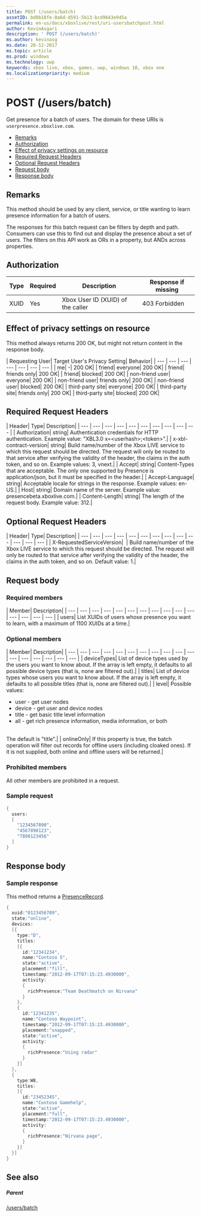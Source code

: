 ```yaml
---
title: POST (/users/batch)
assetID: bd0b18fe-8a6d-d591-5b13-bcd9643e945a
permalink: en-us/docs/xboxlive/rest/uri-usersbatchpost.html
author: KevinAsgari
description: ' POST (/users/batch)'
ms.author: kevinasg
ms.date: 20-12-2017
ms.topic: article
ms.prod: windows
ms.technology: uwp
keywords: xbox live, xbox, games, uwp, windows 10, xbox one
ms.localizationpriority: medium
---
```



# POST (/users/batch)
Get presence for a batch of users.
The domain for these URIs is `userpresence.xboxlive.com`.

  * [Remarks](#ID4EV)
  * [Authorization](#ID4EAB)
  * [Effect of privacy settings on resource](#ID4EDC)
  * [Required Request Headers](#ID4EYF)
  * [Optional Request Headers](#ID4EGAAC)
  * [Request body](#ID4EGBAC)
  * [Response body](#ID4ESEAC)

<a id="ID4EV"></a>


## Remarks

This method should be used by any client, service, or title wanting to learn presence information for a batch of users.

The responses for this batch request can be filters by depth and path. Consumers can use this to find out and display the presence about a set of users. The filters on this API work as ORs in a property, but ANDs across properties.

<a id="ID4EAB"></a>


## Authorization

| Type| Required| Description| Response if missing|
| --- | --- | --- | --- |
| XUID| Yes| Xbox User ID (XUID) of the caller| 403 Forbidden|

<a id="ID4EDC"></a>


## Effect of privacy settings on resource

This method always returns 200 OK, but might not return content in the response body.

| Requesting User| Target User's Privacy Setting| Behavior|
| --- | --- | --- | --- | --- | --- | --- |
| me| -| 200 OK|
| friend| everyone| 200 OK|
| friend| friends only| 200 OK|
| friend| blocked| 200 OK|
| non-friend user| everyone| 200 OK|
| non-friend user| friends only| 200 OK|
| non-friend user| blocked| 200 OK|
| third-party site| everyone| 200 OK|
| third-party site| friends only| 200 OK|
| third-party site| blocked| 200 OK|

<a id="ID4EYF"></a>


## Required Request Headers

| Header| Type| Description|
| --- | --- | --- | --- | --- | --- | --- | --- | --- | --- |
| Authorization| string| Authentication credentials for HTTP authentication. Example value: "XBL3.0 x=&lt;userhash>;&lt;token>".|
| x-xbl-contract-version| string| Build name/number of the Xbox LIVE service to which this request should be directed. The request will only be routed to that service after verifying the validity of the header, the claims in the auth token, and so on. Example values: 3, vnext.|
| Accept| string| Content-Types that are acceptable. The only one supported by Presence is application/json, but it must be specified in the header.|
| Accept-Language| string| Acceptable locale for strings in the response. Example values: en-US.|
| Host| string| Domain name of the server. Example value: presencebeta.xboxlive.com.|
| Content-Length| string| The length of the request body. Example value: 312.|

<a id="ID4EGAAC"></a>


## Optional Request Headers

| Header| Type| Description|
| --- | --- | --- | --- | --- | --- | --- | --- | --- | --- | --- | --- | --- |
| X-RequestedServiceVersion|  | Build name/number of the Xbox LIVE service to which this request should be directed. The request will only be routed to that service after verifying the validity of the header, the claims in the auth token, and so on. Default value: 1.|

<a id="ID4EGBAC"></a>


## Request body

<a id="ID4EMBAC"></a>


### Required members

| Member| Description|
| --- | --- | --- | --- | --- | --- | --- | --- | --- | --- | --- | --- | --- | --- | --- |
| users| List XUIDs of users whose presence you want to learn, with a maximum of 1100 XUIDs at a time.|

<a id="ID4EHCAC"></a>


### Optional members

| Member| Description|
| --- | --- | --- | --- | --- | --- | --- | --- | --- | --- | --- | --- | --- | --- | --- | --- | --- |
| deviceTypes| List of device types used by the users you want to know about. If the array is left empty, it defaults to all possible device types (that is, none are filtered out).|
| titles| List of device types whose users you want to know about. If the array is left empty, it defaults to all possible titles (that is, none are filtered out).|
| level| Possible values: <ul><li>user - get user nodes</li><li>device - get user and device nodes</li><li>title - get basic title level information</li><li>all - get rich presence information, media information, or both</li></ul><br> The default is "title".|
| onlineOnly| If this property is true, the batch operation will filter out records for offline users (including cloaked ones). If it is not supplied, both online and offline users will be returned.|

<a id="ID4E4DAC"></a>


### Prohibited members

All other members are prohibited in a request.

<a id="ID4EIEAC"></a>


### Sample request


```cpp
{
  users:
  [
    "1234567890",
    "4567890123",
    "7890123456"
  ]
}

```


<a id="ID4ESEAC"></a>


## Response body

<a id="ID4E1EAC"></a>


### Sample response

This method returns a [PresenceRecord](../../json/json-presencerecord.md).


```cpp
{
  xuid:"0123456789",
  state:"online",
  devices:
  [{
    type:"D",
    titles:
    [{
      id:"12341234",
      name:"Contoso 5",
      state:"active",
      placement:"fill",
      timestamp:"2012-09-17T07:15:23.4930000",
      activity:
      {
        richPresence:"Team Deathmatch on Nirvana"
      }
    },
    {
      id:"12341235",
      name:"Contoso Waypoint",
      timestamp:"2012-09-17T07:15:23.4930000",
      placement:"snapped",
      state:"active",
      activity:
      {
        richPresence:"Using radar"
      }
    }]
  },
  {
    type:W8,
    titles:
    [{
      id:"23452345",
      name:"Contoso Gamehelp",
      state:"active",
      placement:"full",
      timestamp:"2012-09-17T07:15:23.4930000",
      activity:
      {
        richPresence:"Nirvana page",
      }
    }]
  }]
}

```


<a id="ID4EKFAC"></a>


## See also

<a id="ID4EMFAC"></a>


##### Parent

[/users/batch](uri-usersbatch.md)

